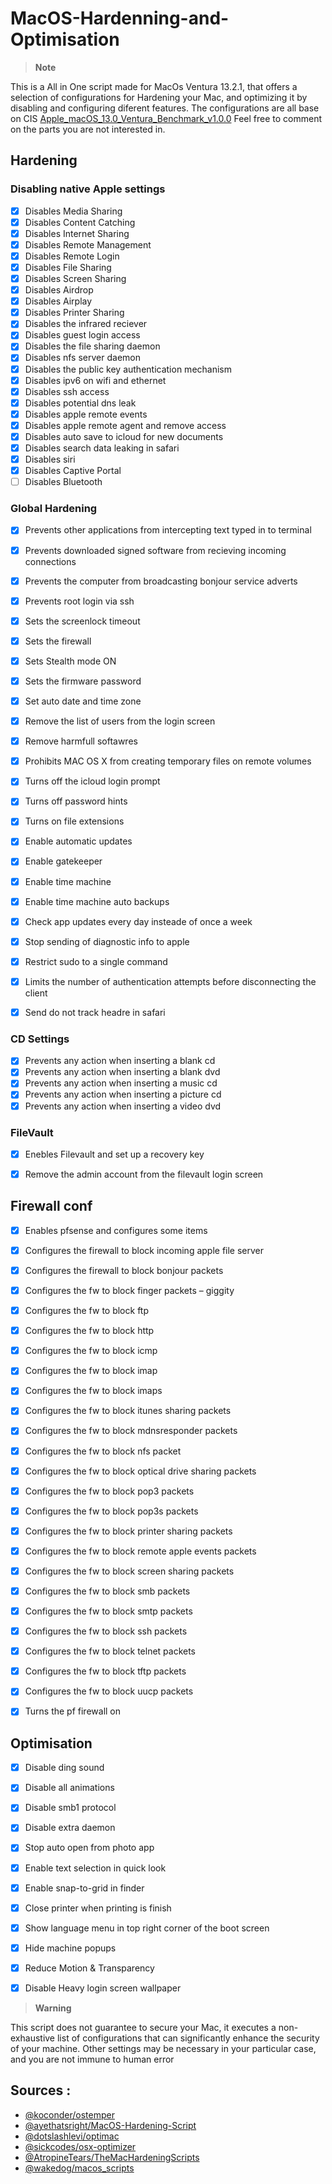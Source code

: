 # MacOS-Hardenning-and-Optimisation

>__Note__

This is a All in One script made for MacOs Ventura 13.2.1, that offers a selection of configurations for Hardening your Mac, and optimizing it by disabling and configuring diferent features. The configurations are all base on CIS [Apple_macOS_13.0_Ventura_Benchmark_v1.0.0](https://downloads.cisecurity.org/#/) Feel free to comment on the parts you are not interested in. 

## Hardening

### Disabling native Apple settings

- [x] Disables Media Sharing
- [x] Disables Content Catching
- [x] Disables Internet Sharing
- [x] Disables Remote Management
- [x] Disables Remote Login
- [x] Disables File Sharing
- [x] Disables Screen Sharing
- [x] Disables Airdrop
- [x] Disables Airplay
- [x] Disables Printer Sharing
- [x] Disables the infrared reciever
- [x] Disables guest login access
- [x] Disables the file sharing daemon
- [x] Disables nfs server daemon
- [x] Disables the public key authentication mechanism
- [x] Disables ipv6 on wifi and ethernet
- [x] Disables ssh access
- [x] Disables potential dns leak
- [x] Disables apple remote events
- [x] Disables apple remote agent and remove access
- [x] Disables auto save to icloud for new documents
- [x] Disables search data leaking in safari
- [x] Disables siri
- [x] Disables Captive Portal
- [ ] Disables Bluetooth

### Global Hardening

- [x] Prevents other applications from intercepting text typed in to terminal
- [x] Prevents downloaded signed software from recieving incoming connections
- [x] Prevents the computer from broadcasting bonjour service adverts
- [x] Prevents root login via ssh
- [x] Sets the screenlock timeout
- [x] Sets the firewall
- [x] Sets Stealth mode ON
- [x] Sets the firmware password
- [x] Set auto date and time zone
- [x] Remove the list of users from the login screen
- [x] Remove harmfull softawres
- [x] Prohibits MAC OS X from creating temporary files on remote volumes
- [x] Turns off the icloud login prompt
- [x] Turns off password hints
- [x] Turns on file extensions
- [x] Enable automatic updates
- [x] Enable gatekeeper
- [x] Enable time machine
- [x] Enable time machine auto backups
- [x] Check app updates every day insteade of once a week
- [x] Stop sending of diagnostic info to apple
- [x] Restrict sudo to a single command
- [x] Limits the number of authentication attempts before disconnecting the client
- [x] Send do not track headre in safari


### CD Settings

- [x] Prevents any action when inserting a blank cd
- [x] Prevents any action when inserting a blank dvd
- [x] Prevents any action when inserting a music cd
- [x] Prevents any action when inserting a picture cd
- [x] Prevents any action when inserting a video dvd

### FileVault

- [x] Enebles Filevault and set up a recovery key
- [x] Remove the admin account from the filevault login screen


## Firewall conf 

- [x] Enables pfsense and configures some items
- [x] Configures the firewall to block incoming apple file server
- [x] Configures the firewall to block bonjour packets
- [x] Configures the fw to block finger packets – giggity
- [x] Configures the fw to block ftp
- [x] Configures the fw to block http
- [x] Configures the fw to block icmp
- [x] Configures the fw to block imap
- [x] Configures the fw to block imaps
- [x] Configures the fw to block itunes sharing packets
- [x] Configures the fw to block mdnsresponder packets
- [x] Configures the fw to block nfs packet
- [x] Configures the fw to block optical drive sharing packets
- [x] Configures the fw to block pop3 packets
- [x] Configures the fw to block pop3s packets
- [x] Configures the fw to block printer sharing packets
- [x] Configures the fw to block remote apple events packets
- [x] Configures the fw to block screen sharing packets
- [x] Configures the fw to block smb packets
- [x] Configures the fw to block smtp packets
- [x] Configures the fw to block ssh packets
- [x] Configures the fw to block telnet packets
- [x] Configures the fw to block tftp packets
- [x] Configures the fw to block uucp packets
- [x] Turns the pf firewall on


## Optimisation

- [x] Disable ding sound
- [x] Disable all animations
- [x] Disable smb1 protocol
- [x] Disable extra daemon
- [x] Stop auto open from photo app
- [x] Enable text selection in quick look
- [x] Enable snap-to-grid in finder
- [x] Close printer when printing is finish
- [x] Show language menu in top right corner of the boot screen
- [x] Hide machine popups
- [x] Reduce Motion & Transparency
- [x] Disable Heavy login screen wallpaper


> __Warning__ 

This script does not guarantee to secure your Mac, it executes a non-exhaustive list of configurations that can significantly enhance the security of your machine. Other settings may be necessary in your particular case, and you are not immune to human error

## Sources :

- [@koconder/ostemper](https://github.com/koconder/ostemper)
- [@ayethatsright/MacOS-Hardening-Script](https://github.com/ayethatsright/MacOS-Hardening-Script)
- [@dotslashlevi/optimac](https://github.com/dotslashlevi/optimac)
- [@sickcodes/osx-optimizer](https://github.com/sickcodes/osx-optimizer)
- [@AtropineTears/TheMacHardeningScripts](https://github.com/AtropineTears/TheMacHardeningScripts)
- [@wakedog/macos_scripts](https://github.com/wakedog/macos_scripts)
